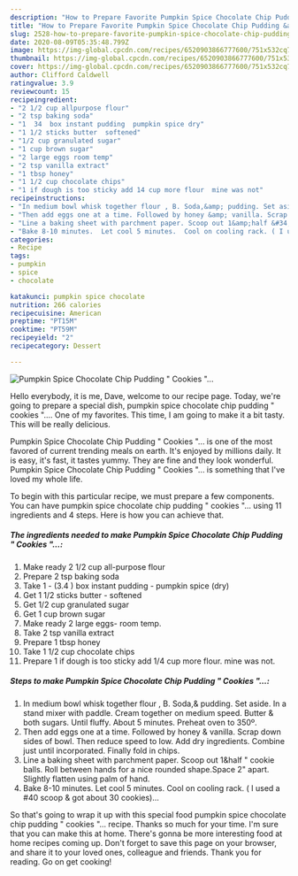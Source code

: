 ```yaml
---
description: "How to Prepare Favorite Pumpkin Spice Chocolate Chip Pudding &amp;#34; Cookies &amp;#34;..."
title: "How to Prepare Favorite Pumpkin Spice Chocolate Chip Pudding &amp;#34; Cookies &amp;#34;..."
slug: 2528-how-to-prepare-favorite-pumpkin-spice-chocolate-chip-pudding-and-34-cookies-and-34
date: 2020-08-09T05:35:48.799Z
image: https://img-global.cpcdn.com/recipes/6520903866777600/751x532cq70/pumpkin-spice-chocolate-chip-pudding-cookies-recipe-main-photo.jpg
thumbnail: https://img-global.cpcdn.com/recipes/6520903866777600/751x532cq70/pumpkin-spice-chocolate-chip-pudding-cookies-recipe-main-photo.jpg
cover: https://img-global.cpcdn.com/recipes/6520903866777600/751x532cq70/pumpkin-spice-chocolate-chip-pudding-cookies-recipe-main-photo.jpg
author: Clifford Caldwell
ratingvalue: 3.9
reviewcount: 15
recipeingredient:
- "2 1/2 cup allpurpose flour"
- "2 tsp baking soda"
- "1  34  box instant pudding  pumpkin spice dry"
- "1 1/2 sticks butter  softened"
- "1/2 cup granulated sugar"
- "1 cup brown sugar"
- "2 large eggs room temp"
- "2 tsp vanilla extract"
- "1 tbsp honey"
- "1 1/2 cup chocolate chips"
- "1 if dough is too sticky add 14 cup more flour  mine was not"
recipeinstructions:
- "In medium bowl whisk together flour , B. Soda,&amp; pudding. Set aside. In a stand mixer with paddle. Cream together on medium speed.  Butter &amp; both sugars.  Until fluffy. About 5 minutes. Preheat oven to 350º."
- "Then add eggs one at a time. Followed by honey &amp; vanilla. Scrap down sides of bowl. Then reduce speed to low.  Add dry ingredients.  Combine just until incorporated.  Finally fold in chips."
- "Line a baking sheet with parchment paper. Scoop out 1&amp;half &#34; cookie balls. Roll between hands for a nice rounded shape.Space 2&#34; apart. Slightly flatten using palm of hand."
- "Bake 8-10 minutes.  Let cool 5 minutes.  Cool on cooling rack. ( I used a #40 scoop &amp; got  about 30 cookies)..."
categories:
- Recipe
tags:
- pumpkin
- spice
- chocolate

katakunci: pumpkin spice chocolate 
nutrition: 266 calories
recipecuisine: American
preptime: "PT15M"
cooktime: "PT59M"
recipeyield: "2"
recipecategory: Dessert

---
```



![Pumpkin Spice Chocolate Chip Pudding &#34; Cookies &#34;...](https://img-global.cpcdn.com/recipes/6520903866777600/751x532cq70/pumpkin-spice-chocolate-chip-pudding-cookies-recipe-main-photo.jpg)

Hello everybody, it is me, Dave, welcome to our recipe page. Today, we're going to prepare a special dish, pumpkin spice chocolate chip pudding &#34; cookies &#34;.... One of my favorites. This time, I am going to make it a bit tasty. This will be really delicious.

Pumpkin Spice Chocolate Chip Pudding &#34; Cookies &#34;... is one of the most favored of current trending meals on earth. It's enjoyed by millions daily. It is easy, it's fast, it tastes yummy. They are fine and they look wonderful. Pumpkin Spice Chocolate Chip Pudding &#34; Cookies &#34;... is something that I've loved my whole life.




To begin with this particular recipe, we must prepare a few components. You can have pumpkin spice chocolate chip pudding &#34; cookies &#34;... using 11 ingredients and 4 steps. Here is how you can achieve that.

<!--inarticleads1-->

##### The ingredients needed to make Pumpkin Spice Chocolate Chip Pudding &#34; Cookies &#34;...:

1. Make ready 2 1/2 cup all-purpose flour
1. Prepare 2 tsp baking soda
1. Take 1 - (3.4 ) box instant pudding - pumpkin spice (dry)
1. Get 1 1/2 sticks butter - softened
1. Get 1/2 cup granulated sugar
1. Get 1 cup brown sugar
1. Make ready 2 large eggs- room temp.
1. Take 2 tsp vanilla extract
1. Prepare 1 tbsp honey
1. Take 1 1/2 cup chocolate chips
1. Prepare 1 if dough is too sticky add 1/4 cup more flour.  mine was not.




<!--inarticleads2-->

##### Steps to make Pumpkin Spice Chocolate Chip Pudding &#34; Cookies &#34;...:

1. In medium bowl whisk together flour , B. Soda,&amp; pudding. Set aside. In a stand mixer with paddle. Cream together on medium speed.  Butter &amp; both sugars.  Until fluffy. About 5 minutes. Preheat oven to 350º.
1. Then add eggs one at a time. Followed by honey &amp; vanilla. Scrap down sides of bowl. Then reduce speed to low.  Add dry ingredients.  Combine just until incorporated.  Finally fold in chips.
1. Line a baking sheet with parchment paper. Scoop out 1&amp;half &#34; cookie balls. Roll between hands for a nice rounded shape.Space 2&#34; apart. Slightly flatten using palm of hand.
1. Bake 8-10 minutes.  Let cool 5 minutes.  Cool on cooling rack. ( I used a #40 scoop &amp; got  about 30 cookies)...




So that's going to wrap it up with this special food pumpkin spice chocolate chip pudding &#34; cookies &#34;... recipe. Thanks so much for your time. I'm sure that you can make this at home. There's gonna be more interesting food at home recipes coming up. Don't forget to save this page on your browser, and share it to your loved ones, colleague and friends. Thank you for reading. Go on get cooking!
